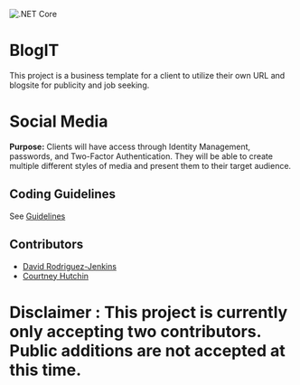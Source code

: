 ![.NET Core](https://github.com/CourtneyHutchin/BlogIT/workflows/.NET%20Core/badge.svg)

# BlogIT
This project is a business template for a client to utilize their own URL and blogsite for publicity and job seeking.

# Social Media
**Purpose:** 
Clients will have access through Identity Management, passwords, and Two-Factor Authentication. They will be able to create multiple
different styles of media and present them to their target audience.

## Coding Guidelines
See [Guidelines](CodeGuidelines.md)

## Contributors

- [David Rodriguez-Jenkins](https://github.com/davidrodjen)
- [Courtney Hutchin](https://github.com/CourtneyHutchin)

# Disclaimer : This project is currently only accepting two contributors. Public additions are not accepted at this time.
